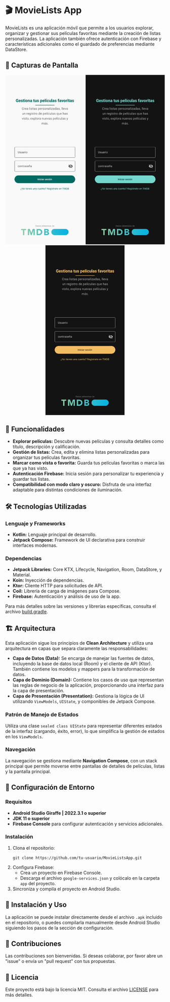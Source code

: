 <h1>🎬 MovieLists App</h1>

<p>MovieLists es una aplicación móvil que permite a los usuarios explorar, organizar y gestionar sus películas favoritas mediante la creación de listas personalizadas. La aplicación también ofrece autenticación con Firebase y características adicionales como el guardado de preferencias mediante DataStore.</p>

<h2>📱 Capturas de Pantalla</h2>

<!-- Agrega aquí las URLs de las imágenes -->
<p align="center">
  <img src="./Screenshots/Screenshot_20241103_031827_Movie Lists.jpg" alt="Pantalla Principal" width="250" />
  <img src="./Screenshots/Screenshot_20241103_031839_Movie Lists.jpg" alt="Pantalla Principal" width="250" />
  <img src="./Screenshots/Screenshot_20241103_031904_Movie Lists.jpg" alt="Pantalla Principal" width="250" />
</p>


<h2>🧩 Funcionalidades</h2>
<ul>
  <li><strong>Explorar películas:</strong> Descubre nuevas películas y consulta detalles como título, descripción y calificación.</li>
  <li><strong>Gestión de listas:</strong> Crea, edita y elimina listas personalizadas para organizar tus películas favoritas.</li>
  <li><strong>Marcar como vista o favorita:</strong> Guarda tus películas favoritas o marca las que ya has visto.</li>
  <li><strong>Autenticación Firebase:</strong> Inicia sesión para personalizar tu experiencia y guardar tus listas.</li>
  <li><strong>Compatibilidad con modo claro y oscuro:</strong> Disfruta de una interfaz adaptable para distintas condiciones de iluminación.</li>
</ul>

<h2>🛠️ Tecnologías Utilizadas</h2>
<h3>Lenguaje y Frameworks</h3>
<ul>
  <li><strong>Kotlin:</strong> Lenguaje principal de desarrollo.</li>
  <li><strong>Jetpack Compose:</strong> Framework de UI declarativa para construir interfaces modernas.</li>
</ul>

<h3>Dependencias</h3>
<ul>
  <li><strong>Jetpack Libraries:</strong> Core KTX, Lifecycle, Navigation, Room, DataStore, y Material.</li>
  <li><strong>Koin:</strong> Inyección de dependencias.</li>
  <li><strong>Ktor:</strong> Cliente HTTP para solicitudes de API.</li>
  <li><strong>Coil:</strong> Librería de carga de imágenes para Compose.</li>
  <li><strong>Firebase:</strong> Autenticación y análisis de uso de la app.</li>
</ul>

<p>Para más detalles sobre las versiones y librerías específicas, consulta el archivo <a href="./build.gradle">build.gradle</a>.</p>

<h2>🏗️ Arquitectura</h2>
<p>Esta aplicación sigue los principios de <strong>Clean Architecture</strong> y utiliza una arquitectura en capas que separa claramente las responsabilidades:</p>

<ul>
  <li><strong>Capa de Datos (Data):</strong> Se encarga de manejar las fuentes de datos, incluyendo la base de datos local (Room) y el cliente de API (Ktor). También contiene los modelos y mappers para la transformación de datos.</li>
  <li><strong>Capa de Dominio (Domain):</strong> Contiene los casos de uso que representan las reglas de negocio de la aplicación, proporcionando una interfaz para la capa de presentación.</li>
  <li><strong>Capa de Presentación (Presentation):</strong> Gestiona la lógica de UI utilizando <code>ViewModels</code>, <code>UIState</code>, y componibles de Jetpack Compose.</li>
</ul>

<h3>Patrón de Manejo de Estados</h3>
<p>Utiliza una clase <code>sealed class UIState</code> para representar diferentes estados de la interfaz (cargando, éxito, error), lo que simplifica la gestión de estados en los <code>ViewModels</code>.</p>

<h3>Navegación</h3>
<p>La navegación se gestiona mediante <strong>Navigation Compose</strong>, con un stack principal que permite moverse entre pantallas de detalles de películas, listas y la pantalla principal.</p>

<h2>🔧 Configuración de Entorno</h2>

<h3>Requisitos</h3>
<ul>
  <li><strong>Android Studio Giraffe | 2022.3.1 o superior</strong></li>
  <li><strong>JDK 11 o superior</strong></li>
  <li><strong>Firebase Console</strong> para configurar autenticación y servicios adicionales.</li>
</ul>

<h3>Instalación</h3>
<ol>
  <li>Clona el repositorio:
    <pre><code>git clone https://github.com/tu-usuario/MovieListsApp.git</code></pre>
  </li>
  <li>Configura Firebase:
    <ul>
      <li>Crea un proyecto en Firebase Console.</li>
      <li>Descarga el archivo <code>google-services.json</code> y colócalo en la carpeta <code>app</code> del proyecto.</li>
    </ul>
  </li>
  <li>Sincroniza y compila el proyecto en Android Studio.</li>
</ol>

<h2>🚀 Instalación y Uso</h2>
<p>La aplicación se puede instalar directamente desde el archivo <code>.apk</code> incluido en el repositorio, o puedes compilarla manualmente desde Android Studio siguiendo los pasos de la sección de configuración.</p>

<h2>🤝 Contribuciones</h2>
<p>Las contribuciones son bienvenidas. Si deseas colaborar, por favor abre un "issue" o envía un "pull request" con tus propuestas.</p>

<h2>📄 Licencia</h2>
<p>Este proyecto está bajo la licencia MIT. Consulta el archivo <a href="./LICENSE">LICENSE</a> para más detalles.</p>
